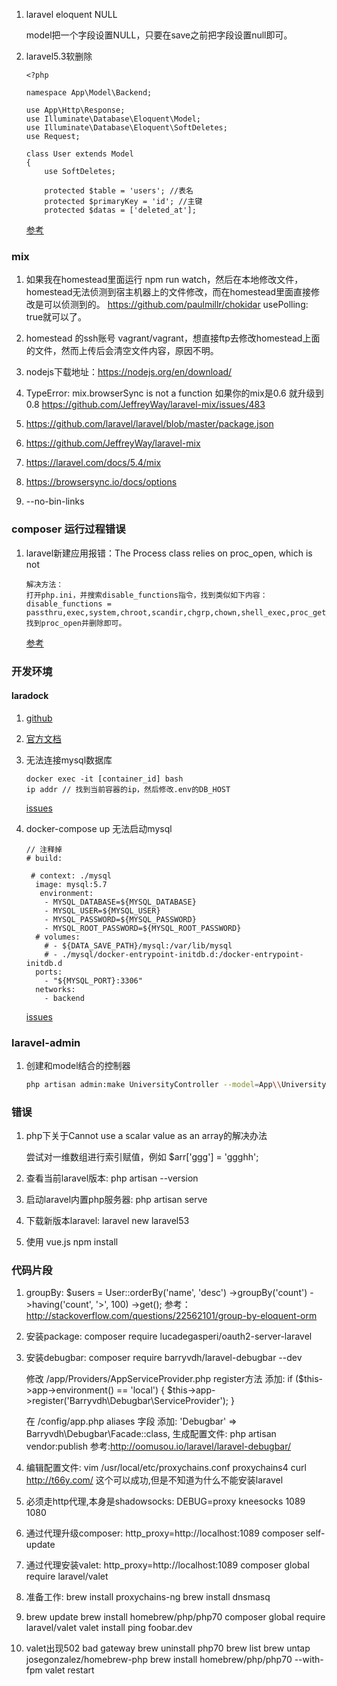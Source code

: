 1. laravel eloquent NULL
    
    model把一个字段设置NULL，只要在save之前把字段设置null即可。
    
2.  laravel5.3软删除

    ````
    <?php
    
    namespace App\Model\Backend;
    
    use App\Http\Response;
    use Illuminate\Database\Eloquent\Model;
    use Illuminate\Database\Eloquent\SoftDeletes;
    use Request;
    
    class User extends Model
    {
        use SoftDeletes;
    
        protected $table = 'users'; //表名
        protected $primaryKey = 'id'; //主键
        protected $datas = ['deleted_at'];
    ````
    
    [参考](http://blog.csdn.net/zy994914376/article/details/54891096)
    
### mix

1. 如果我在homestead里面运行 npm run watch，然后在本地修改文件，homestead无法侦测到宿主机器上的文件修改，而在homestead里面直接修改是可以侦测到的。
https://github.com/paulmillr/chokidar
usePolling: true就可以了。

2. homestead 的ssh账号 vagrant/vagrant，想直接ftp去修改homestead上面的文件，然而上传后会清空文件内容，原因不明。

3. nodejs下载地址：https://nodejs.org/en/download/

4. TypeError: mix.browserSync is not a function
如果你的mix是0.6 就升级到0.8
https://github.com/JeffreyWay/laravel-mix/issues/483

5. https://github.com/laravel/laravel/blob/master/package.json

6. https://github.com/JeffreyWay/laravel-mix

7. https://laravel.com/docs/5.4/mix

8. https://browsersync.io/docs/options

9. --no-bin-links

### composer 运行过程错误

1. laravel新建应用报错：The Process class relies on proc_open, which is not 

    ````
    解决方法：
    打开php.ini，并搜索disable_functions指令，找到类似如下内容：
    disable_functions = passthru,exec,system,chroot,scandir,chgrp,chown,shell_exec,proc_get_status,popen,ini_alter,ini_restore,dl,openlog,syslog,readlink,symlink,popepassthru,stream_socket_server
    找到proc_open并删除即可。
    ````
    
    [参考](http://www.shikezhi.com/html/2015/php_1224/713776.html)
    
### 开发环境

#### laradock

1. [github](https://github.com/LaraDock/laradock)

2. [官方文档](http://laradock.io/documentation/#mysql-root-access)

3. 无法连接mysql数据库

    ````
    docker exec -it [container_id] bash
    ip addr // 找到当前容器的ip，然后修改.env的DB_HOST
    ````
    [issues](https://github.com/laradock/laradock/issues/610)
  
4. docker-compose up 无法启动mysql

    ````
    // 注释掉
    # build:
    
     # context: ./mysql
      image: mysql:5.7
       environment:
        - MYSQL_DATABASE=${MYSQL_DATABASE}
        - MYSQL_USER=${MYSQL_USER}
        - MYSQL_PASSWORD=${MYSQL_PASSWORD}
        - MYSQL_ROOT_PASSWORD=${MYSQL_ROOT_PASSWORD}
      # volumes:
        # - ${DATA_SAVE_PATH}/mysql:/var/lib/mysql
        # - ./mysql/docker-entrypoint-initdb.d:/docker-entrypoint-initdb.d
      ports:
        - "${MYSQL_PORT}:3306"
      networks:
        - backend
    ````
    [issues](https://github.com/laradock/laradock/issues/952)
    
    
### laravel-admin
1. 创建和model结合的控制器

    ````bash
    php artisan admin:make UniversityController --model=App\\University
    ````
    
    
### 错误

1. php下关于Cannot use a scalar value as an array的解决办法
    
    尝试对一维数组进行索引赋值，例如 $arr['ggg'] = 'ggghh';
    
    
1. 查看当前laravel版本:
    php artisan --version
2. 启动laravel内置php服务器:
    php artisan serve
3. 下载新版本laravel:
    laravel new laravel53
4. 使用 vue.js
    npm install
    
### 代码片段
1. groupBy:
    $users = User::orderBy('name', 'desc')
                    ->groupBy('count')
                    ->having('count', '>', 100)
                    ->get();
   参考：http://stackoverflow.com/questions/22562101/group-by-eloquent-orm
   
1. 安装package:
    composer require lucadegasperi/oauth2-server-laravel
    
2. 安装debugbar:
    composer require barryvdh/laravel-debugbar --dev
    
    修改 /app/Providers/AppServiceProvider.php register方法 添加:
    if ($this->app->environment() == 'local')
            {
                $this->app->register('Barryvdh\Debugbar\ServiceProvider');
            }
            
    在 /config/app.php aliases 字段 添加:
    'Debugbar' => Barryvdh\Debugbar\Facade::class,
    生成配置文件:
    php artisan vendor:publish
    参考:http://oomusou.io/laravel/laravel-debugbar/


1. 编辑配置文件:
    vim /usr/local/etc/proxychains.conf
    proxychains4 curl http://t66y.com/ 这个可以成功,但是不知道为什么不能安装laravel
2. 必须走http代理,本身是shadowsocks:
    DEBUG=proxy kneesocks 1089 1080
3. 通过代理升级composer:
    http_proxy=http://localhost:1089 composer self-update
4. 通过代理安装valet:
    http_proxy=http://localhost:1089 composer global require laravel/valet
    
5. 准备工作:
    brew install proxychains-ng
    brew install dnsmasq
    
6. 
    brew update
    brew install homebrew/php/php70
    composer global require laravel/valet
    valet install
    ping foobar.dev
    
7. 
    valet出现502 bad gateway
    brew uninstall php70
    brew list
    brew untap josegonzalez/homebrew-php
    brew install homebrew/php/php70 --with-fpm
    valet restart

